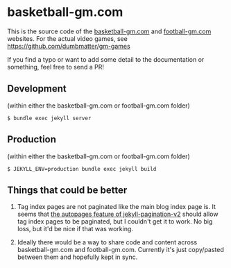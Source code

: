 # basketball-gm.com

This is the source code of the [basketball-gm.com](https://basketball-gm.com/) and [football-gm.com](https://football-gm.com/) websites. For the actual video games, see https://github.com/dumbmatter/gm-games

If you find a typo or want to add some detail to the documentation or something, feel free to send a PR!

## Development

(within either the basketball-gm.com or football-gm.com folder)

    $ bundle exec jekyll server

## Production

(within either the basketball-gm.com or football-gm.com folder)

    $ JEKYLL_ENV=production bundle exec jekyll build

## Things that could be better

1. Tag index pages are not paginated like the main blog index page is. It seems that [the autopages feature of jekyll-pagination-v2](https://github.com/sverrirs/jekyll-paginate-v2/blob/master/README-AUTOPAGES.md) should allow tag index pages to be paginated, but I couldn't get it to work. No big loss, but it'd be nice if that was working.

2. Ideally there would be a way to share code and content across basketball-gm.com and football-gm.com. Currently it's just copy/pasted between them and hopefully kept in sync.

